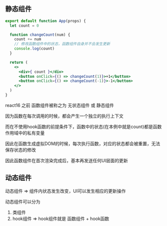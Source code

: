 ## 静态组件

```jsx
export default function App(props) {
  let count = 0

  function changeCount(num) {
    count += num
    // 修改函数组件中的状态，函数组件自身并不会发生更新
    console.log(count)
  }

  return (
    <>
      <div>{ count }</div>
      <button onClick={() => changeCount(1)}>+1</button>
      <button onClick={() => changeCount(-1)}>-1</button>
    </>
  )
}
```

react16 之前 函数组件被称之为 无状态组件 或 静态组件

因为函数在每次调用的时候，都会产生一个独立的执行上下文

而在不使用hook函数的前提条件下，函数中的状态(在本例中就是count)都是函数作用域中的私有变量



因此在函数生成虚拟DOM的时候，每次执行函数，对应的状态都会被重置，无法保存状态的修改

因此函数组件在首次渲染完成后，基本再发送任何UI层面的更新



## 动态组件

动态组件 => 组件内状态发生改变，UI可以发生相应的更新操作

动态组件可以分为

1. 类组件
2. hook组件 => hook组件就是 函数组件 + hook函数


